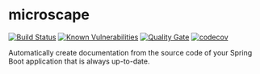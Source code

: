 # microscape

[![Build Status](https://travis-ci.org/microscape/microscape.svg?branch=master)](https://travis-ci.org/microscape/microscape)
[![Known Vulnerabilities](https://snyk.io/test/github/microscape/microscape/badge.svg?targetFile=build.gradle)](https://snyk.io/test/github/microscape/microscape?targetFile=build.gradle)
[![Quality Gate](https://sonarcloud.io/api/badges/gate?key=io.microscape)](https://sonarcloud.io/dashboard?id=io.microscape)
[![codecov](https://codecov.io/gh/microscape/microscape/branch/master/graph/badge.svg)](https://codecov.io/gh/microscape/microscape)

Automatically create documentation from the source code of your Spring Boot application
that is always up-to-date.